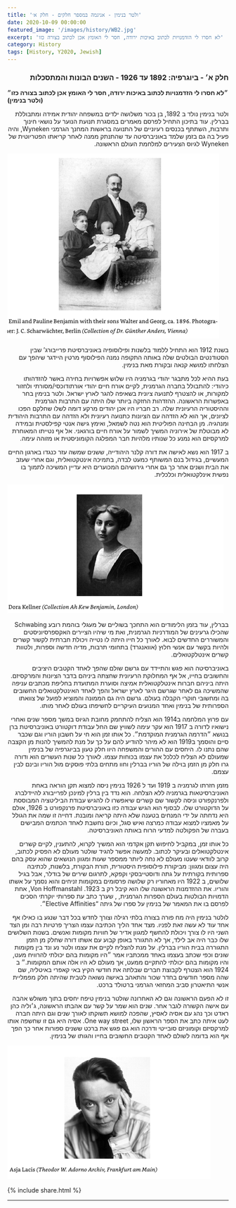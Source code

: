 ```yaml
---
title: 'ולטר בנימין - אניגמה במספר חלקים - חלק א׳'
date: 2020-10-09 00:00:00
featured_image: '/images/history/WB2.jpg'
excerpt: 'לא חסרו לי הזדמנויות לכתוב באיכות ירודה, חסר לי האומץ אכן לכתוב בצורה כזו'
category: History
tags: [History, Y2020, Jewish]
---
```


<h3 align="right"><strong>חלק א׳ - ביוגרפיה: 1892 עד 1926 - השנים הבונות והמתסכלות
</strong></h3>


<strong>
״לא חסרו לי הזדמנויות לכתוב באיכות ירודה, חסר לי האומץ אכן לכתוב בצורה כזו״ (ולטר בנימין)
</strong>


<p dir="rtl"> 
ולטר בנימין נולד ב 1892, בן בכור משלושה ילדים במשפחה יהודית אמידה ומתבוללת בברלין. עוד בתיכון התחיל לפרסם מאמרים במסגרת תנועת הנוער על נושאי חינוך ותרבות, השתתף בכנסים רעיוניים של התנועה בראשות המחנך הגרמני Wyneken, והיה פעיל בה גם בזמן שלמד באוניברסיטה עד שהתנתק ממנה לאחר קריאתו הפטריוטית של Wyneken לגיוס הצעירים למלחמת העולם הראשונה.
</p>

<div class="gallery" data-columns="2">
	<img src="/images/history/WB3.png">
</div>


<p dir="rtl"> 
בשנת 1912 הוא התחיל ללמוד בלשנות ופילוסופיה באוניברסיטת פרייבורג’ שבין הסטודנטים הבולטים שלה באותה התקופה נמנה הפילוסוף מרטין היידגר שיהפך עם הצלחתו למושא קנאה ובקורת מאת בנימין.
</p>


<p dir="rtl">
בעת ההיא לכל מתבגר יהודי בגרמניה היו שלוש אפשרויות בחירה באשר להזדהותו כיהודי: להתבולל בחברה הגרמנית, לקיים אורח חיים יהודי אורתודוכסי/מסורתי ולחזור למקורות, או להצטרף לתנועה ציונית בשאיפה להגר לארץ ישראל. ולטר בנימין בחר באפשרות הראשונה. ההזדהות החזקה ביותר שלו היתה עם התרבות הגרמנית וההיסטוריה הרעיונית שלה. רב חבריו היו אכן יהודים מרקע דומה לשלו שחלקם הפכו לציונים, אך הוא לא הזדהה עם הציונות כתנועה רעיונית ולא הזדהה עם התרבות היהודית ומנהגיה. מן הבחינה הפוליטית הוא נטה לשמאל, ואימץ גישה אנטי קפילסטית ובמידה לא מבוטלת של אירוניה המשיך לשמור על אורח חיים בורגאני. אל אף נטייתו המאוחרת למרקסיזם הוא נמנע כל שנותיו מלהיות חבר המפלגה הקומוניסטית או מזוהה עימה.
</p>

<p dir="rtl">
ב 1917 הוא נשא לאישה את דורה קלנר היהודייה, ששנים שמשה עזר כנגדו בארגון החיים המעשיים, בגידול בנם המשותף כמעט לבדה, בתמיכה אינטקטואלית, וגם אחרי שעזב את הבית ושנים אחר כך גם אחרי גירושיהם המכוערים היא עדיין המשיכה לתמוך בו נפשית אינלקטואלית וכלכלית.
</p>

<div class="gallery" data-columns="2">
	<img src="/images/history/Dora.png">
</div>

<p dir="rtl">
בברלין, עוד בזמן הלימודים הוא התחכך בשוליים של מעגלי בוהמת רובע Schwabing שהכילו גרעינים של המודרניות הגרמנית, ואת מי שיהיו הציירים האקספרסיוניסטים והמשוררים החדשים לבוא. לאורך כל חייו היתה לו נטייה ויכולת חברתית לקשור קשרים ולהיות בקשר עם אנשי חלוץ (אוואנגרד) בתחומי תרבות, מדיה חדשה וספרות, ולטוות קשרים אינטלקטואלים.
</p>

<p dir="rtl">
באוניברסיטה הוא פגש  והתיידד עם גרשם שולם שהפך לאחד הקטבים היציבים והחשובים בחייו, אל אף המחלוקת הרעיונית שחצתה ביניהם בדבר הציונות והמרקסיזם. היתה ביניהם חברות אינטלקטואלית אמיצה וסוערת המתועדת בחליפת מכתבים עניפה שהמשיכה גם לאחר שגרשם היגר לארץ ישראל והפך לאחד האינטלקטואלים החשובים בה ומחשובי חוקרי הקבלה בעולם. גרשם היה גם הממונה והמוציא לפועל של צוואתו הספרותית של בנימין ואחד המנועים העיקריים לחשיפתו בעולם לאחר מותו. 
</p>

<p dir="rtl">
עם פרוץ המלחמה ב1914 הוא הצליח להתחמק מחובת הגיוס במשך מספר שנים ואחרי נישואיו לדורה ב 1917 הוא עקר עימה לשוויץ שם החל עבודת דוקטורט באוניברסיטת ברן בנושא ״הדרמה הגרמנית המוקדמת״. כל אותו זמן הוא חי על חשבון הוריו וגם שכבר סיים והוסמך ב1919 הוא לא מיהר להודיע להם על כך על מנת להמשיך להנות מן הקצבה שהם נתנו לו. היחסים עם ההורים והמשפחה היוו חלק טעון בביוגרפיה של בנימין שמעולם לא הצליח לכלכל את עצמו בכוחות עצמו. לאורך כל שנות העשרים הוא ודורה גרו חלק מן הזמן בוילה של הוריו בברלין וחוו מתחים בלתי פוסקים מול הוריו ובינם לבין עצמם.
</p>

<p dir="rtl">
מזמן חזרתו לגרמניה ב 1919 ועד ל 1926 בנימין ניסה למצוא תקן הוראה באחת האוניברסיטאות בגרמניה ללא הצלחה. הוא נדד בין ברלין למינכן לפרייבורג להיידלברג ולפרנקפורט וניסה לקשור שם קשרים שיאפשרו לו להגיש עבודת הביליטציה המבוססת על הדוקטורט שלו. לבסוף הוא הגיש עבודה כזו באוניברסיטת פרנקפורט ב 1926, אולם היא נדחתה על ידי המנחים בטענה שלא היתה קריאה ומובנת. דחייה זו שמה את הגולל על מאמציו למצוא עבודה כמרצה ואיש סגל, וכיום נחשבת לאחד הכתמים המבישים בעברה של הפקולטה למדעי הרוח באותה האוניברסיטה.
</p> 

<p dir="rtl">
כל אותו זמן, במקביל לחיפוש תקן אקדמי הוא המשיך לקרוא, להתענין, לקיים קשרים אינטלקטואלים ובעיקר לכתוב. למעשה אפשר להגיד שולטר מעולם לא הפסיק לכתוב, קרוב לוודאי שעטו מעולם לא נחה ליותר ממספר שעות ומגוון הנושאים שהוא עסק בהם היה עצום ומגוון: מביקורת פילוסופית היסטורית, תורת הבקורת, בלשנות, לכתיבה ספרותית בקורתית על גתה ודוסטייבסקי וקפקא, לתרגום שירים של בודלר, אבל בגיל שלושים, ב 1922 היו מאחוריו רק שלושה פרסומים במקומות זניחים והוא נסמך על אשתו והוריו. את ההזדמנות הראשונה שלו הוא קיבל רק ב 1923. Von Hoffmanstahl, אחת הדמויות הבולטות בעולם הספרות הגרמנית, , שערך כתב עת ספרותי יוקרתי הסכים לפרסם בו את המאמר של בנימין על ספרו של גיתה “Elective Affinities״.
</p> 



<p dir="rtl">
לולטר בנימין היה מח פורה בצורה בלתי רגילה וצורך לחדש בכל דבר שנגע בו כאילו אף אחד עוד לא עשה זאת לפניו.  מצד אחד הליך הכתיבה עצמו הצריך פרטיות רבה ומן הצד השני היו לו צורך ויכולת להחשף למגוון אדיר של חוויות מקומות ואנשים. בשנות השלושים שלו כבר היה אב לילד, אך לא התגורר באופן קבוע עם אשתו דורה שחלק מן הזמן התגוררה בבית הוריו בברלין. על מנת להצליח לקיים את עצמו ולטר נע ונד בין מקומות שונים וכפי שכתב בעצמו באחד ממכתביו אמר ״היו מקומות בהם יכולתי להרוויח מעט, והיו מקומות בהם יכולתי להתקיים ממעט, אך מעולם לא היו אלה אותם המקומות.״ ב 1924 הוא הצטרף לקבוצת חברים שבלתה את חודשי הקיץ באי קאפרי באיטליה, שם שהה מספר חודשים בחדר שכור והתאהב באישה נשואה לטבית שהיתה חלק מפמליית אנשי התיאטרון סביב המחזאי הגרמני ברטולד ברכט. 
</p> 

<p dir="rtl">
זו לא הפעם הראשונה וגם לא האחרונה שולטר בנימין טיפח יחסים בתוך משולש אהבה עם אישה הקשורה לגבר אחר. שנים הוא שמר על קשר עם אהבתו הראשונה, ג׳וליה כהן ראדט וכך נהג עם אסיה לאסיץ, שהפכה למושא תשוקתו לאורך שנים וגם היתה חברה לעט איתה כתב את הספר הראשון שלו, One way street. אסיה היא גם זו שחשפה אותו למרקסיזם וקומוניזם סובייטי ודרכה הוא גם פגש את ברכט ששנים ספורות אחר כך הפך אף הוא בדומה לשולם לאחד הקטבים החשובים בחייו והגותו של בנימין.
</p> 


<div class="gallery" data-columns="2">
	<img src="/images/history/Asja.png">
</div>


<!-- 

<strong>
״למקצוע הכתיבה יתרון על פני מקצועות אחרים: יכול אתה להיות עסוק בו מבלי להשתכר פרוטה.״
</strong>


<h4 align="right">מה מקומה של היהדות בהיסטוריה לפי החשיבה החדשה של רוזנצווייג
</h4>

<p dir="rtl">התפיסה הרווחת בקרב ההיסטוריונים והתיאולוגים הנוצרים היתה כי היהדות סיימה את תפקידה בשנת 70 לספירה עם חורבן הבית השני ותפוצת היהודים בגולה, ובעיקר בקרב הזרם האידיאליסטי שם התפיסה היא כי האל מתגשם בתוך תולדות הנצרות. כנגד תפיסה זו יצא רוזנצווייג בטענה כי היהדות היא נצחית (מעל ההיסטוריה), וכי היהודים הם עם הנצח המבשר ומסמן את אחרית הימים שבקץ ההיסטוריה. בניגוד לחוקרים שהפרידו בין שתי תקופות היהדות, לפני ואחרי 70 לספירה, בזמן שהייתה ליהודים ממלכה גשמית לעומת שבתם בגולה, פרנץ רוזנצווייג גורס שאין הבדל בין התקופות וכי בניגוד לאומות אחרות הרואות בעצמאותן הטריטוריאלית את שיא הגשמתם הרי שאצל היהודים שלטון האלוהים הוא משאת הנפש, וכי האלוהים שוכן בתוכם בכל מקום אשר ישבו. גם השפה העברית וגם חוקי התורה הם מחוץ לזמן, כיוון שהם לשון קודש וחוקי קודש, ולפיכך אין הזמן עושה בהם שינויים כמו אצל האומות האחרות. למעשה אומר רוצנווייג כי עם ישראל הוא גולה נצחי מראשית ימיו. אברהם הגיע מארם, בני יעקב ירדו מצריימה, וגם שחזרו לארץ כנען הבטחת האלוהים היא שמקנה להם קנין בארץ ולא זכות הכיבוש הפיזי. אם לסכם, הרי שלפי רוזנצווייג תפקידו של העם היהודי הוא לסמל את התקווה הגלומה באחרית הימים, בנצח שהוא מחוץ להיסטוריה.
</p> 

<h4 align="right">יחסו של רוזנצווייג לציונים
</h4>

<p dir="rtl">על פי האמור לעיל ניתן היה להניח כי רוזנצווייג היה מתנגד לציונות שתכליתה מימוש לאומי יהודי בארץ ישראל ככל האומות, אולם היחס שלו כפי שעולה מכתביו הוא אמביוולנטי וגם בתוך הציונות הוא ביקש למצוא ביטוי לשאיפת הנצח שהוא תמך בה. לפיכך הוא מפרש את דברי הרצל בדרישתו להקמת חברת מופת בארץ ישראל כביטוי של קפיצה מן הזמן אל הנצח. 
מצד אחד הוא חושש מהפיכת הציונות לחזות הכל בתודעה היהודית, דבר שהוא מתנגד לו בתוקף, אך מצד שני הוא מודע לכח שיש בציונות ולתקווה שהיא נתנה ליהודים רבים שאלמלא היא ייתכן והיו מתבוללים. לפיכך הוא רוצה לאמץ אותה כחלק מן המכלול היהודי.
בכתבים אחרים הוא מתיחס אל הציונות כאל נסיון להביא את המשיח, את קץ הימים, כאן ועכשיו.
מתוך הספר הנפלא של אפריים מאיר, ״כוכב מיעקב״ (ראה מקורות) אני מצטט את המשפט שכתב רוזנצווייג בשנת 1924 ואולי מייצג בצורה נאמנה את תחושותיו המעורבות ביחס לציונות:
</p>

<h5 align="right">
״לעולם לא אהיה ציוני; זאת כדי להסיר כל אי-הבנה. לא אהפך למשהו שלא אוכל להיות. אבל אני מצטער שלא אוכל.״
</h5>

<h4 align="right">אחרית ומורשת
</h4>

<p dir="rtl">
מזמן חזרתו לגרמניה ב 1919 ועד ל 1926 בנימין ניסה למצוא תקן הוראה באחת האוניברסיטאות בגרמניה ללא הצלחה. הוא נדד בין ברלין למינכן לפרייבורג להיידלברג ולפרנקפורט וניסה לקשור שם קשרים שיאפשרו לו להגיש עבודת הביליטציה המבוססת על הדוקטורט שלו. לבסוף הוא הגיש עבודה כזו באוניברסיטת פרנקפורט ב 1926, אולם היא נדחתה על ידי המנחים בטענה שלא היתה קריאה ומובנת. דחייה זו שמה את הגולל על מאמציו למצוא עבודה כמרצה ואיש סגל, וכיום נחשבת לאחד הכתמים המבישים בעברה של הפקולטה למדעי הרוח באותה האוניברסיטה.
</p> 

<p dir="rtl">
פרנץ רוזנצווייג הניח אחריו מורשת ענפה במספר תחומים ואצל מספר קהילות. בעולם הפילוסופיה עדיין נכתבים חיבורים על החשיבה החדשה שניסח, אך נראה שעיקר מורשתו היא בעולם התיאולוגיה, ביחסי נצרות-יהדות ובפרשנות שהציע למקומה של היהדות בהיסטוריה. באוניברסיטה העברית קיימת קתדרה על שמו העוסקת בספרות ותרבות יהודית-גרמנית. 
</p> 

<h4 align="right"><strong>מקורות וקישורים</strong></h4>

[אפרים מאיר, כוכב מיעקב, הוצאת מאגנס, 1994](https://www.magnespress.co.il/book/%D7%9B%D7%95%D7%9B%D7%91_%D7%9E%D7%99%D7%A2%D7%A7%D7%91-3249)

[Mendes-Flohr, Paul. Martin Buber. Yale University](https://yalebooks.yale.edu/book/9780300153040/martin-buber)

[Franz Rosenzweig, Stanford Encyclopedia of Philosophy, by Benjamin Pollock](https://plato.stanford.edu/archives/spr2019/entries/rosenzweig/)

[פרנץ רוזנצווייג – מקבץ דברי הגות ופרקי חיים](https://franzrosenzweig.wordpress.com/)

<br>
 -->

{% include share.html %} 

---

<!-- <p dir="rtl"> </p> -->
